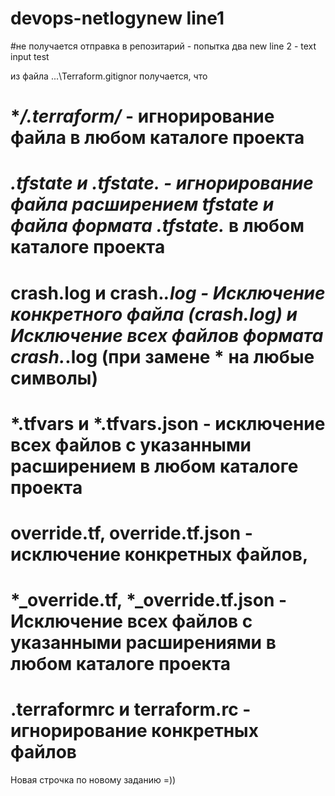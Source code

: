# devops-netlogynew line1
#не получается отправка в репозитарий - попытка два
new line 2 - text input test


из файла ...\Terraform\.gitignor
получается, что 
# **/.terraform/* - игнорирование файла в любом каталоге проекта
# *.tfstate и *.tfstate.* - игнорирование файла расширением tfstate и файла формата .tfstate.* в любом каталоге проекта
# crash.log и crash.*.log - Исключение конкретного файла (crash.log) и Исключение всех файлов формата crash.*.log (при замене * на любые символы)
# *.tfvars и *.tfvars.json - исключение всех файлов с указанными расширением в любом каталоге проекта
# override.tf, override.tf.json - исключение конкретных файлов,
# *_override.tf, *_override.tf.json - Исключение всех файлов с указанными расширениями в любом каталоге проекта
# .terraformrc и terraform.rc - игнорирование конкретных файлов

Новая строчка по новому заданию =))
